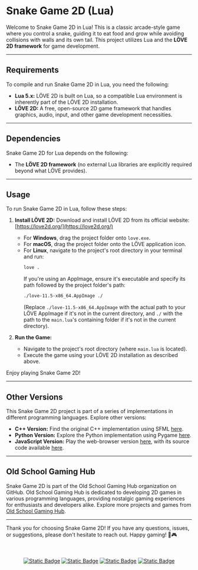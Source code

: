# Snake Game 2D (Lua)

Welcome to Snake Game 2D in Lua\! This is a classic arcade-style game where you control a snake, guiding it to eat food and grow while avoiding collisions with walls and its own tail. This project utilizes Lua and the **LÖVE 2D framework** for game development.

-----

## Requirements

To compile and run Snake Game 2D in Lua, you need the following:

  - **Lua 5.x:** LÖVE 2D is built on Lua, so a compatible Lua environment is inherently part of the LÖVE 2D installation.
  - **LÖVE 2D:** A free, open-source 2D game framework that handles graphics, audio, input, and other game development necessities.

-----

## Dependencies

Snake Game 2D for Lua depends on the following:

  - The **LÖVE 2D framework** (no external Lua libraries are explicitly required beyond what LÖVE provides).

-----

## Usage

To run Snake Game 2D in Lua, follow these steps:

1.  **Install LÖVE 2D:** Download and install LÖVE 2D from its official website: [https://love2d.org/](https://love2d.org/)

      * For **Windows**, drag the project folder onto `love.exe`.
      * For **macOS**, drag the project folder onto the LÖVE application icon.
      * For **Linux**, navigate to the project's root directory in your terminal and run:
        ```bash
        love .
        ```
        If you're using an AppImage, ensure it's executable and specify its path followed by the project folder's path:
        ```bash
        ./love-11.5-x86_64.AppImage ./
        ```
        (Replace `./love-11.5-x86_64.AppImage` with the actual path to your LÖVE AppImage if it's not in the current directory, and `./` with the path to the `main.lua`'s containing folder if it's not in the current directory).

2.  **Run the Game:**

      * Navigate to the project's root directory (where `main.lua` is located).
      * Execute the game using your LÖVE 2D installation as described above.

Enjoy playing Snake Game 2D\!

-----

## Other Versions

This Snake Game 2D project is part of a series of implementations in different programming languages. Explore other versions:

  * **C++ Version:** Find the original C++ implementation using SFML [here](https://github.com/OldSchool78/snake-game-cpp).
  * **Python Version:** Explore the Python implementation using Pygame [here](https://github.com/rmottanet/snake-game-py).
  * **JavaScript Version:** Play the web-browser version [here](https://rmottanet.github.io/snake-game), with its source code available [here](https://github.com/rmottanet/snake-game).

-----

## Old School Gaming Hub

Snake Game 2D is part of the Old School Gaming Hub organization on GitHub. Old School Gaming Hub is dedicated to developing 2D games in various programming languages, providing nostalgic gaming experiences for enthusiasts and developers alike. Explore more projects and games from [Old School Gaming Hub](https://github.com/OldSchool78).

-----

Thank you for choosing Snake Game 2D\! If you have any questions, issues, or suggestions, please don't hesitate to reach out. Happy gaming\! 🐍🎮

<br />
<br />
<div align="center">
  <a href="https://bitbucket.org/rmottalabs/"><img alt="Static Badge" src="https://img.shields.io/badge/-Bitbucket?style=social&logo=bitbucket&logoSize=auto&label=Bitbucket&link=https%3A%2F%2Fbitbucket.org%2Frmottalabs%2Fworkspace%2Foverview%2F"></a>
  <a href="https://gitlab.com/rmottanet"><img alt="Static Badge" src="https://img.shields.io/badge/-Gitlab?style=social&logo=gitlab&logoSize=auto&label=Gitlab&link=https%3A%2F%2Fgitlab.com%2Frmottanet"></a>
  <a href="https://github.com/rmottanet"><img alt="Static Badge" src="https://img.shields.io/badge/-Github?style=social&logo=github&logoSize=auto&label=Github&link=https%3A%2F%2Fgithub.com%2Frmottanet"></a>
  <a href="https://hub.docker.com/"><img alt="Static Badge" src="https://img.shields.io/badge/-DockerHub?style=social&logo=docker&logoSize=auto&label=DockerHub&link=https%3A%2F%2Fhub.docker.com%2Fu%2Frmottanet"></a>
</div>